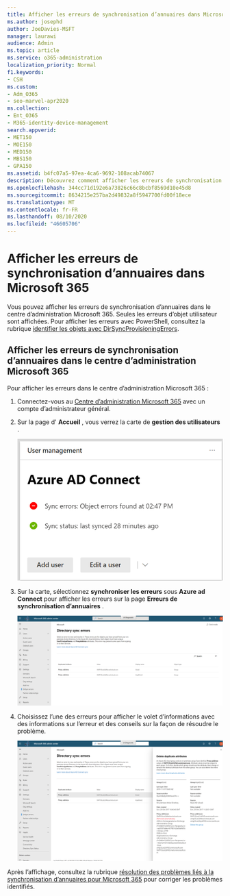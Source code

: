 ```yaml
---
title: Afficher les erreurs de synchronisation d’annuaires dans Microsoft 365
ms.author: josephd
author: JoeDavies-MSFT
manager: laurawi
audience: Admin
ms.topic: article
ms.service: o365-administration
localization_priority: Normal
f1.keywords:
- CSH
ms.custom:
- Adm_O365
- seo-marvel-apr2020
ms.collection:
- Ent_O365
- M365-identity-device-management
search.appverid:
- MET150
- MOE150
- MED150
- MBS150
- GPA150
ms.assetid: b4fc07a5-97ea-4ca6-9692-108acab74067
description: Découvrez comment afficher les erreurs de synchronisation d’annuaires et les correctifs possibles dans le centre d’administration Microsoft 365.
ms.openlocfilehash: 344cc71d192e6a73826c66c8bcbf8569d10e45d8
ms.sourcegitcommit: 8634215e257ba2d49832a8f5947700fd00f18ece
ms.translationtype: MT
ms.contentlocale: fr-FR
ms.lasthandoff: 08/10/2020
ms.locfileid: "46605706"
---
```

# <a name="view-directory-synchronization-errors-in-microsoft-365"></a>Afficher les erreurs de synchronisation d’annuaires dans Microsoft 365

Vous pouvez afficher les erreurs de synchronisation d’annuaires dans le centre d’administration Microsoft 365. Seules les erreurs d’objet utilisateur sont affichées. Pour afficher les erreurs avec PowerShell, consultez la rubrique [identifier les objets avec DirSyncProvisioningErrors](https://docs.microsoft.com/azure/active-directory/hybrid/how-to-connect-syncservice-duplicate-attribute-resiliency).

## <a name="view-directory-synchronization-errors-in-the-microsoft-365-admin-center"></a>Afficher les erreurs de synchronisation d’annuaires dans le centre d’administration Microsoft 365

Pour afficher les erreurs dans le centre d’administration Microsoft 365 :
  
1. Connectez-vous au [Centre d’administration Microsoft 365](https://admin.microsoft.com) avec un compte d’administrateur général. 
    
2. Sur la page d' **Accueil** , vous verrez la carte de **gestion des utilisateurs** . 
    
    ![Carte de gestion des utilisateurs dans le centre d’administration Microsoft 365](media/060006e9-de61-49d5-8979-e77cda198e71.png)
  
3. Sur la carte, sélectionnez **synchroniser les erreurs** sous **Azure ad Connect** pour afficher les erreurs sur la page **Erreurs de synchronisation d’annuaires** .   
    
    ![Exemple de page d’erreurs de synchronisation d’annuaires](media/882094a3-80d3-4aae-b90b-78b27047974c.png)

4. Choisissez l’une des erreurs pour afficher le volet d’informations avec des informations sur l’erreur et des conseils sur la façon de résoudre le problème.

   ![Exemple de détails d’une erreur de synchronisation d’annuaires](media/a6e302d4-6be7-4e3a-b4b5-81c5a2c02952.png)
  
Après l’affichage, consultez la rubrique [résolution des problèmes liés à la synchronisation d’annuaires pour Microsoft 365](fix-problems-with-directory-synchronization.md) pour corriger les problèmes identifiés.

